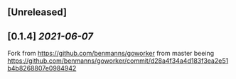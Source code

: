 ## [Unreleased]

## [0.1.4] _2021-06-07_

Fork from https://github.com/benmanns/goworker from master beeing https://github.com/benmanns/goworker/commit/d28a4f34a4d183f3ea2e51b4b8268807e0984942
